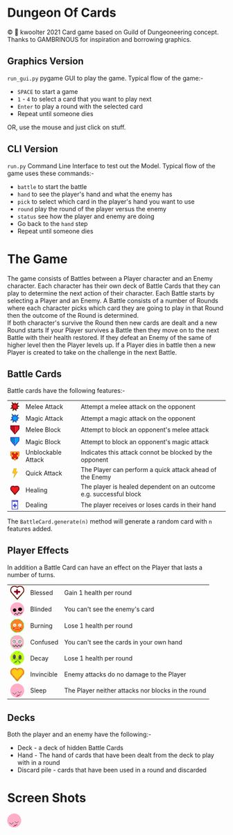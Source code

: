 # Dungeon Of Cards
:copyright: :monkey: kwoolter 2021
Card game based on Guild of Dungeoneering concept.
Thanks to GAMBRINOUS for inspiration and borrowing graphics.

## Graphics Version
`run_gui.py` pygame GUI to play the game.
Typical flow of the game:-
* `SPACE` to start a game
* `1` - `4` to select a card that you want to play next
* `Enter` to play a round with the selected card
* Repeat until someone dies

OR, use the mouse and just click on stuff.
## CLI Version
`run.py` Command Line Interface to test out the Model.
Typical flow of the game uses these commands:-
* `battle` to start the battle
* `hand` to see the player's hand and what the enemy has
* `pick` to select which card in the player's hand you want to use
* `round` play the round of the player versus the enemy
* `status` see how the player and enemy are doing
* Go back to the `hand` step
* Repeat until someone dies
# The Game
The game consists of Battles between a Player character and an Enemy character.
Each character has their own deck of Battle Cards that they can play to determine the next action of their character.
Each Battle starts by selecting a Player and an Enemy.  A Battle consists of a number of Rounds where each character 
picks which card they are going to play in that Round then the outcome of the Round is determined.  
If both character's survive the Round then new cards are dealt and a new Round starts 
If your Player survives a Battle then they move on to the next 
Battle with their health restored.  If they defeat an Enemy of the same of higher level then the Player levels up. 
If a Player dies in battle then a new Player is created to take on the challenge in the next Battle.

## Battle Cards
Battle cards have the following features:-

<table>
    <tr>
        <td><img src="https://github.com/kwoolter/DungeonOfCards/blob/Loot/card_dungeon/view/resources/attack_melee32x32.png?raw=true" align="center"></td>
        <td>Melee Attack</td>
        <td>Attempt a melee attack on the opponent</td>
    </tr>
    <tr>
        <td><img src="https://github.com/kwoolter/DungeonOfCards/blob/Loot/card_dungeon/view/resources/attack_magic32x32.png?raw=true" align="center"></td>
        <td>Magic Attack</td>
        <td>Attempt a magic attack on the opponent</td>
    </tr>
    <tr>
        <td><img src="https://github.com/kwoolter/DungeonOfCards/blob/Loot/card_dungeon/view/resources/block_melee32x32.png?raw=true" align="center"></td>
        <td>Melee Block</td>
        <td>Attempt to block an opponent's melee attack</td>
    </tr>
    <tr>
        <td><img src="https://github.com/kwoolter/DungeonOfCards/blob/Loot/card_dungeon/view/resources/block_magic32x32.png?raw=true" align="center"></td>
        <td>Magic Block</td>
        <td>Attempt to block an opponent's magic attack</td>
    </tr>
    <tr>
        <td><img src="https://github.com/kwoolter/DungeonOfCards/blob/Loot/card_dungeon/view/resources/unblockable32x32.png?raw=true" align="center"></td>
        <td>Unblockable Attack</td>
        <td>Indicates this attack connot be blocked by the opponent</td>
    </tr>
    <tr>
        <td><img src="https://github.com/kwoolter/DungeonOfCards/blob/Loot/card_dungeon/view/resources/quick32x32.png?raw=true" align="center"></td>
        <td>Quick Attack</td>
        <td>The Player can perform a quick attack ahead of the Enemy</td>
    </tr>
    <tr>
        <td><img src="https://github.com/kwoolter/DungeonOfCards/blob/Loot/card_dungeon/view/resources/heart32x32.png?raw=true" align="center"></td>
        <td>Healing</td>
        <td>The player is healed dependent on an outcome e.g. successful block</td>
    </tr>
    <tr>
        <td><img src="https://github.com/kwoolter/DungeonOfCards/blob/Loot/card_dungeon/view/resources/extra_card32x32.png?raw=true" align="center"></td>
        <td>Dealing</td>
        <td>The player receives or loses cards in their hand</td>
    </tr>
</table>


The `BattleCard.generate(n)` method will generate a random card with `n` features added.

## Player Effects
In addition a Battle Card can have an effect on the Player that lasts a number of turns.
<table>
    <tr>
        <td><img src="https://github.com/kwoolter/DungeonOfCards/blob/Loot/card_dungeon/view/resources/blessed32x32.png?raw=true" align="center"></td>
        <td>Blessed</td>
        <td>Gain 1 health per round</td>
    </tr>
    <tr>
        <td><img src="https://github.com/kwoolter/DungeonOfCards/blob/0024724b8d9f54ae0d70305ec1e44726ff8c3a2d/card_dungeon/view/resources/blinded32x32.png?raw=true" align="center"></td>
        <td>Blinded</td>
        <td>You can't see the enemy's card</td>
    </tr>
    <tr>
        <td><img src="https://github.com/kwoolter/DungeonOfCards/blob/Loot/card_dungeon/view/resources/burning32x32.png?raw=true" align="center"></td>
        <td>Burning</td>
        <td>Lose 1 health per round</td>
    </tr>
    <tr>
        <td><img src="https://github.com/kwoolter/DungeonOfCards/blob/Loot/card_dungeon/view/resources/confused32x32.png?raw=true" align="center"></td>
        <td>Confused</td>
        <td>You can't see the cards in your own hand</td>
    </tr>
    <tr>
        <td><img src="https://github.com/kwoolter/DungeonOfCards/blob/Loot/card_dungeon/view/resources/decay32x32.png?raw=true" align="center"></td>
        <td>Decay</td>
        <td>Lose 1 health per round</td>
    </tr>
    <tr>
        <td><img src="https://github.com/kwoolter/DungeonOfCards/blob/0024724b8d9f54ae0d70305ec1e44726ff8c3a2d/card_dungeon/view/resources/invincible32x32.png?raw=true" align="center"></td>
        <td>Invincible</td>
        <td>Enemy attacks do no damage to the Player</td>
    </tr>
    <tr>
        <td><img src="https://github.com/kwoolter/DungeonOfCards/blob/0024724b8d9f54ae0d70305ec1e44726ff8c3a2d/card_dungeon/view/resources/sleeping32x32.png?raw=true" align="center"></td>
        <td>Sleep</td>
        <td>The Player neither attacks nor blocks in the round</td>
    </tr>
</table>

## Decks
Both the player and an enemy have the following:-
* Deck - a deck of hidden Battle Cards
* Hand - The hand of cards that have been dealt from the deck to play with in a round
* Discard pile - cards that have been used in a round and discarded

# Screen Shots
<img src="https://github.com/kwoolter/DungeonOfCards/blob/0024724b8d9f54ae0d70305ec1e44726ff8c3a2d/card_dungeon/view/resources/sleeping32x32.png?raw=true" align="center"></td>
